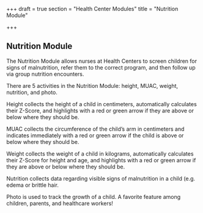 +++
draft = true
section = "Health Center Modules"
title = "Nutrition Module"

+++
## **Nutrition Module**

The Nutrition Module allows nurses at Health Centers to screen children for signs of malnutrition, refer them to the correct program, and then follow up via group nutrition encounters.

There are 5 activities in the Nutrition Module: height, MUAC, weight, nutrition, and photo.

Height collects the height of a child in centimeters, automatically calculates their Z-Score, and highlights with a red or green arrow if they are above or below where they should be.

MUAC collects the circumference of the child’s arm in centimeters and indicates immediately with a red or green arrow if the child is above or below where they should be.

Weight collects the weight of a child in kilograms, automatically calculates their Z-Score for height and age, and highlights with a red or green arrow if they are above or below where they should be.

Nutrition collects data regarding visible signs of malnutrition in a child (e.g. edema or brittle hair.

Photo is used to track the growth of a child. A favorite feature among children, parents, and healthcare workers!